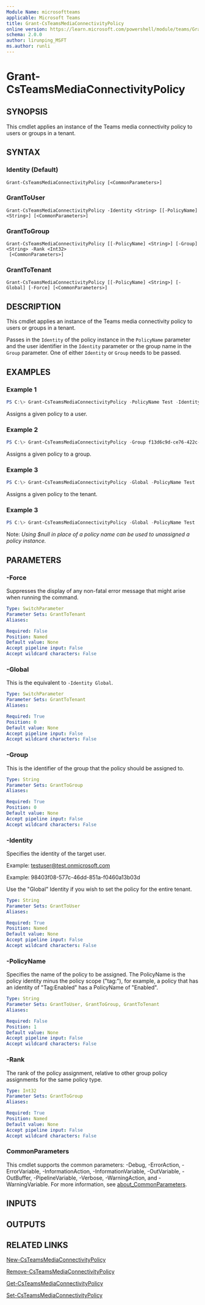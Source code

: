 ```yaml
---
Module Name: microsoftteams
applicable: Microsoft Teams
title: Grant-CsTeamsMediaConnectivityPolicy
online version: https://learn.microsoft.com/powershell/module/teams/Grant-CsTeamsMediaConnectivityPolicy
schema: 2.0.0
author: lirunping_MSFT
ms.author: runli
---
```


# Grant-CsTeamsMediaConnectivityPolicy

## SYNOPSIS
This cmdlet applies an instance of the Teams media connectivity policy to users or groups in a tenant.

## SYNTAX

### Identity (Default)
```
Grant-CsTeamsMediaConnectivityPolicy [<CommonParameters>]
```

### GrantToUser
```
Grant-CsTeamsMediaConnectivityPolicy -Identity <String> [[-PolicyName] <String>] [<CommonParameters>]
```

### GrantToGroup
```
Grant-CsTeamsMediaConnectivityPolicy [[-PolicyName] <String>] [-Group] <String> -Rank <Int32>
 [<CommonParameters>]
```

### GrantToTenant
```
Grant-CsTeamsMediaConnectivityPolicy [[-PolicyName] <String>] [-Global] [-Force] [<CommonParameters>]
```

## DESCRIPTION

This cmdlet applies an instance of the Teams media connectivity policy to users or groups in a tenant.

Passes in the `Identity` of the policy instance in the `PolicyName` parameter and the user identifier in the `Identity` parameter or the group name in the `Group` parameter. One of either `Identity` or `Group` needs to be passed.

## EXAMPLES

### Example 1
```powershell
PS C:\> Grant-CsTeamsMediaConnectivityPolicy -PolicyName Test -Identity testuser@test.onmicrosoft.com
```

Assigns a given policy to a user.

### Example 2
```powershell
PS C:\> Grant-CsTeamsMediaConnectivityPolicy -Group f13d6c9d-ce76-422c-af78-b6018b4d9c80 -PolicyName Test
```

Assigns a given policy to a group.


### Example 3
```powershell
PS C:\> Grant-CsTeamsMediaConnectivityPolicy -Global -PolicyName Test
```

Assigns a given policy to the tenant.

### Example 3
```powershell
PS C:\> Grant-CsTeamsMediaConnectivityPolicy -Global -PolicyName Test
```

Note: _Using $null in place of a policy name can be used to unassigned a policy instance._

## PARAMETERS

### -Force
Suppresses the display of any non-fatal error message that might arise when running the command.

```yaml
Type: SwitchParameter
Parameter Sets: GrantToTenant
Aliases:

Required: False
Position: Named
Default value: None
Accept pipeline input: False
Accept wildcard characters: False
```

### -Global
This is the equivalent to `-Identity Global`.

```yaml
Type: SwitchParameter
Parameter Sets: GrantToTenant
Aliases:

Required: True
Position: 0
Default value: None
Accept pipeline input: False
Accept wildcard characters: False
```

### -Group
This is the identifier of the group that the policy should be assigned to.

```yaml
Type: String
Parameter Sets: GrantToGroup
Aliases:

Required: True
Position: 0
Default value: None
Accept pipeline input: False
Accept wildcard characters: False
```

### -Identity
Specifies the identity of the target user.

Example: testuser@test.onmicrosoft.com

Example: 98403f08-577c-46dd-851a-f0460a13b03d

Use the "Global" Identity if you wish to set the policy for the entire tenant.

```yaml
Type: String
Parameter Sets: GrantToUser
Aliases:

Required: True
Position: Named
Default value: None
Accept pipeline input: False
Accept wildcard characters: False
```

### -PolicyName
Specifies the name of the policy to be assigned. The PolicyName is the policy identity minus the policy scope ("tag:"), for example, a policy that has an identity of "Tag:Enabled" has a PolicyName of "Enabled".

```yaml
Type: String
Parameter Sets: GrantToUser, GrantToGroup, GrantToTenant
Aliases:

Required: False
Position: 1
Default value: None
Accept pipeline input: False
Accept wildcard characters: False
```

### -Rank
The rank of the policy assignment, relative to other group policy assignments for the same policy type.

```yaml
Type: Int32
Parameter Sets: GrantToGroup
Aliases:

Required: True
Position: Named
Default value: None
Accept pipeline input: False
Accept wildcard characters: False
```

### CommonParameters
This cmdlet supports the common parameters: -Debug, -ErrorAction, -ErrorVariable, -InformationAction, -InformationVariable, -OutVariable, -OutBuffer, -PipelineVariable, -Verbose, -WarningAction, and -WarningVariable. For more information, see [about_CommonParameters](http://go.microsoft.com/fwlink/?LinkID=113216).

## INPUTS

## OUTPUTS

## RELATED LINKS

[New-CsTeamsMediaConnectivityPolicy](New-CsTeamsMediaConnectivityPolicy.md)

[Remove-CsTeamsMediaConnectivityPolicy](Remove-CsTeamsMediaConnectivityPolicy.yml)

[Get-CsTeamsMediaConnectivityPolicy](Get-CsTeamsMediaConnectivityPolicy.yml)

[Set-CsTeamsMediaConnectivityPolicy](Set-CsTeamsMediaConnectivityPolicy.yml)